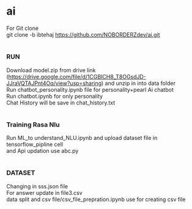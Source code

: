 # ai
For Git clone  
git clone -b ibtehaj https://github.com/NOBORDERZdev/ai.git  
# 
### RUN  
Download model.zip from drive link (https://drive.google.com/file/d/1CGBICH8_T8OGsdJD-JJraVQTAJPnt4Oq/view?usp=sharing) and unzip in into data folder  
Run chatbot_personality.ipynb file for personality+pearl Ai  chatbot  
Run chatbot.ipynb for only personality  
Chat History will be save in chat_history.txt  
# 
### Training Rasa Nlu   
Run ML_to understand_NLU.ipynb and upload dataset file in tensorflow_pipline cell  
and Api updation  use abc.py  
#  
### DATASET  
Changing in sss.json file  
For answer  update in file3.csv  
data split and csv file/csv_file_prepration.ipynb use for creating csv file  
